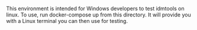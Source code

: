 This environment is intended for Windows developers to test idmtools on linux. 
To use, run 
docker-compose up from this directory. It will provide you with a Linux terminal you can then use for testing.